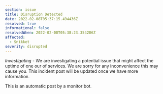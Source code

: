 ```yaml
---
section: issue
title: Disruption Detected
date: 2022-02-08T05:37:15.494436Z
resolved: true
informational: false
resolvedWhen: 2022-02-08T05:38:23.354286Z
affected:
  - Snikket
severity: disrupted
---
```

*Investigating* - We are investigating a potential issue that might affect the uptime of one our of services. We are sorry for any inconvenience this may cause you. This incident post will be updated once we have more information.

This is an automatic post by a monitor bot.
        